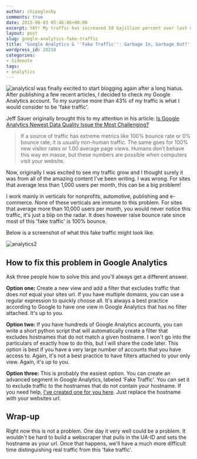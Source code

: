 ```yaml
---
author: chipoglesby
comments: true
date: 2015-06-03 05:46:06+00:00
excerpt: YAY! My traffic has increased 50 bajillion percent over last month. Wait, what do you mean 50% of it might be FAKE? NOOO!
layout: post
slug: google-analytics-fake-traffic
title: 'Google Analytics & ''Fake Traffic'': Garbage In, Garbage Out?'
wordpress_id: 28218
categories:
- Sidenote
tags:
- analytics
---
```


![analytics](https://storage.googleapis.com/www.chipoglesby.com/analytics.png)I was finally excited to start blogging again after a long hiatus.
After publishing a few recent articles, I decided to check my Google Analytics account. To my surprise more than 43% of my traffic is what I would consider to be 'fake traffic'.

Jeff Sauer originally brought this to my attention in his article: [Is Google Analytics Newest Data Quality Issue the Most Challenging?](http://www.jeffalytics.com/google-analytics-data-quality-issue/)


<blockquote>If a source of traffic has extreme metrics like 100% bounce rate or 0% bounce rate, it is usually non-human traffic. The same goes for 100% new visitor rates or 1.00 average page views. Humans don’t behave this way en masse, but these numbers are possible when computers visit your website.</blockquote>


Now, originally I was excited to see my traffic grow and I thought surely it was from all of the amazing content I've been writing. I was wrong. For sites that average less than 1,000 users per month, this can be a big problem!

I work mainly in verticals for nonprofits, automotive, publishing and e-commerce. None of these verticals are immune to this problem. For sites that average more than 10,000 users per month, you would never notice this traffic, it's just a blip on the radar. It does however raise bounce rate since most of this 'fake traffic' is 100% bounce.

Below is a screenshot of what this fake traffic might look like.

![analytics2](https://storage.googleapis.com/www.chipoglesby.com/analytics2-1024x408.png)


## How to fix this problem in Google Analytics


Ask three people how to solve this and you'll always get a different answer.

**Option one:** Create a new view and add a filter that excludes traffic that does not equal your sites url. If you have multiple domains, you can use a regular expression to quickly choose all. It's always a best practice according to Google to have one view in Google Analytics that has no filter attached. It's up to you.

**Option two:** If you have hundreds of Google Analytics accounts, you can write a short python script that will automatically create a filter that excludes hostnames that do not match a given hostname. I won't go into the particulars of exactly how to do this, but I will share the code later. This option is best if you have a very large number of accounts that you have access to. Again, it's not a best practice to have filters attached to your only view. Again, it's up to you.

**Option three:** This is probably the easiest option. You can create an advanced segment in Google Analytics, labeled 'Fake Traffic'. You can set it to exclude traffic to the hostnames that do not contain your hostname. If you need help, [I've created one for you here](https://www.google.com/analytics/web/template?uid=103oTUNPSgW35YUjCeCfOQ). Just replace the hostname with your websites url.



## Wrap-up


Right now this is not a problem. One day it very well could be a problem. It wouldn't be hard to build a webscraper that pulls in the UA-ID and sets the hostname as your url. Once that happens, we'll have a much more difficult time distinguishing real traffic from this 'fake traffic'.
